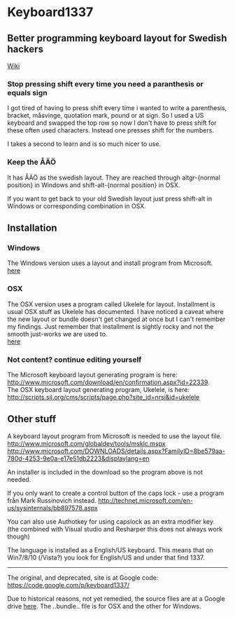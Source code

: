 # Keyboard1337

## Better programming keyboard layout for Swedish hackers

<a href="https://github.com/LosManos/keyboard1337/wiki">Wiki</a>

### Stop pressing shift every time you need a paranthesis or equals sign

I got tired of having to press shift every time i wanted to write a parenthesis, bracket, måsvinge, quotation mark, pound or at sign. So I used a US keyboard and swapped the top row so now I don't have to press shift for these often used characters. Instead one presses shift for the numbers.

I takes a second to learn and is so much nicer to use.

### Keep the ÅÄÖ

It has ÅÄÖ as the swedish layout. They are reached through altgr-{normal position} in Windows and shift-alt-{normal position} in OSX.

If you want to get back to your old Swedish layout just press shift-alt in Windows or corresponding combination in OSX.

## Installation

### Windows

The Windows version uses a layout and install program from Microsoft.  
<a href="https://drive.google.com/folderview?id=0B4T0Fuickd6ldC11emRfZnNISlk&usp=sharing">here</a>

### OSX

The OSX version uses a program called Ukelele for layout. Installment is usual OSX stuff as Ukelele has documented. I have noticed a caveat where the new layout or bundle doesn't get changed at once but I can't remember my findings. Just remember that installment is sightly rocky and not the smooth just-works we are used to.  
<a href="https://drive.google.com/folderview?id=0B4T0Fuickd6ldC11emRfZnNISlk&usp=sharing">here</a>

### Not content? continue editing yourself

The Microsoft keyboard layout generating program is here: http://www.microsoft.com/download/en/confirmation.aspx?id=22339.  
The OSX keyboard layout generating program, Ukelele, is here: http://scripts.sil.org/cms/scripts/page.php?site_id=nrsi&id=ukelele

## Other stuff

A keyboard layout program from Microsoft is needed to use the layout file. http://www.microsoft.com/globaldev/tools/msklc.mspx http://www.microsoft.com/DOWNLOADS/details.aspx?FamilyID=8be579aa-780d-4253-9e0a-e17e51db2223&displaylang=en

An installer is included in the download so the program above is not needed.

If you only want to create a control button of the caps lock - use a program från Mark Russinovich instead. http://technet.microsoft.com/en-us/sysinternals/bb897578.aspx

You can also use Authotkey for using capslock as an extra modifier key. (the combined with Visual studio and Resharper this does not always work though)

The language is installed as a English/US keyboard. This means that on Win7/8/10 (/Vista?) you look for English/US and under that find 1337.

----

The original, and deprecated, site is at Google code: https://code.google.com/p/keyboard1337/

Due to historical reasons, not yet remedied, the source files are at a Google drive <a href="https://drive.google.com/folderview?id=0B4T0Fuickd6ldC11emRfZnNISlk&usp=sharing">here</a>. The ..bundle.. file is for OSX and the other for Windows.
